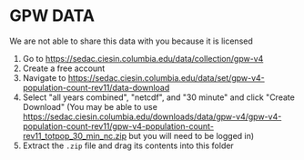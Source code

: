 # GPW DATA

We are not able to share this data with you because it is licensed

1. Go to https://sedac.ciesin.columbia.edu/data/collection/gpw-v4
1. Create a free account
1. Navigate to https://sedac.ciesin.columbia.edu/data/set/gpw-v4-population-count-rev11/data-download
1. Select "all years combined", "netcdf", and "30 minute" and click "Create Download" (You may be able to use https://sedac.ciesin.columbia.edu/downloads/data/gpw-v4/gpw-v4-population-count-rev11/gpw-v4-population-count-rev11_totpop_30_min_nc.zip but you will need to be logged in)
1. Extract the `.zip` file and drag its contents into this folder

